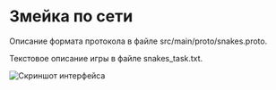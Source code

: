 # Змейка по сети
Описание формата протокола в файле src/main/proto/snakes.proto.

Текстовое описание игры в файле snakes_task.txt.

![Скриншот интерфейса](https://gitlab.ccfit.nsu.ru/fit-undergraduate/fifth-semester/network-technologies/lab4/-/blob/master/%D0%B8%D0%BD%D1%82%D0%B5%D1%80%D1%84%D0%B5%D0%B9%D1%81.jpg)
